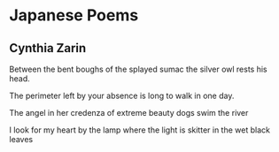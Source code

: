 # Japanese Poems
## Cynthia Zarin
Between the bent boughs
of the splayed sumac the silver
owl rests his head.

The perimeter
left by your absence is long
to walk in one day.

The angel in her
credenza of extreme beauty
dogs swim the river

I look for my heart
by the lamp where the light is
skitter in the wet black leaves